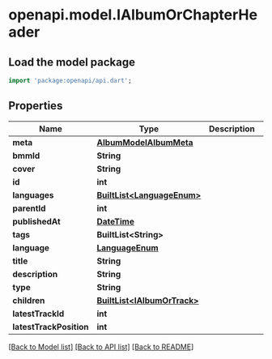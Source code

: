 # openapi.model.IAlbumOrChapterHeader

## Load the model package
```dart
import 'package:openapi/api.dart';
```

## Properties
Name | Type | Description | Notes
------------ | ------------- | ------------- | -------------
**meta** | [**AlbumModelAlbumMeta**](AlbumModelAlbumMeta.md) |  | [optional] 
**bmmId** | **String** |  | [optional] 
**cover** | **String** |  | [optional] 
**id** | **int** |  | 
**languages** | [**BuiltList&lt;LanguageEnum&gt;**](LanguageEnum.md) |  | [optional] 
**parentId** | **int** |  | [optional] 
**publishedAt** | [**DateTime**](DateTime.md) |  | [optional] 
**tags** | **BuiltList&lt;String&gt;** |  | [optional] 
**language** | [**LanguageEnum**](LanguageEnum.md) |  | [optional] 
**title** | **String** |  | [optional] 
**description** | **String** |  | [optional] 
**type** | **String** |  | 
**children** | [**BuiltList&lt;IAlbumOrTrack&gt;**](IAlbumOrTrack.md) |  | [optional] 
**latestTrackId** | **int** |  | [optional] 
**latestTrackPosition** | **int** |  | [optional] 

[[Back to Model list]](../README.md#documentation-for-models) [[Back to API list]](../README.md#documentation-for-api-endpoints) [[Back to README]](../README.md)


